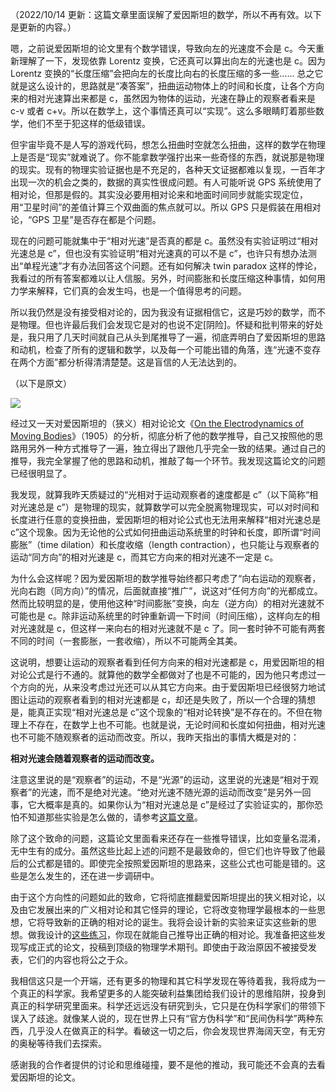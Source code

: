 （2022/10/14 更新：这篇文章里面误解了爱因斯坦的数学，所以不再有效。以下是更新的内容。）

嗯，之前说爱因斯坦的论文里有个数学错误，导致向左的光速度不会是 c。今天重新理解了一下，发现依靠 Lorentz 变换，它还真可以算出向左的光速也是 c。因为 Lorentz 变换的“长度压缩”会把向左的长度比向右的长度压缩的多一些…… 总之它就是这么设计的，思路就是“凑答案”，扭曲运动物体上的时间和长度，让各个方向来的相对光速算出来都是 c，虽然因为物体的运动，光速在静止的观察者看来是 c-v 或者 c+v。所以在数学上，这个事情还真可以“实现”。这么多眼睛盯着那些数学，他们不至于犯这样的低级错误。

但宇宙毕竟不是人写的游戏代码，想怎么扭曲时空就怎么扭曲，这样的数学在物理上是否是“现实”就难说了。你不能拿数学强拧出来一些奇怪的东西，就说那是物理的现实。现有的物理实验证据也是不充足的，各种天文证据都难以复现，一百年才出现一次的机会之类的，数据的真实性很成问题。有人可能听说 GPS 系统使用了相对论，但那是假的。其实没必要用相对论来和地面时间同步就能实现定位，用“卫星时间”的差值计算三个双曲面的焦点就可以。所以 GPS 只是假装在用相对论，“GPS 卫星”是否存在都是个问题。

现在的问题可能就集中于“相对光速”是否真的都是 c。虽然没有实验证明过“相对光速总是 c”，但也没有实验证明“相对光速真的可以不是 c”，也许只有想办法测出“单程光速”才有办法回答这个问题。还有如何解决 twin paradox 这样的悖论，我看过的所有答案都难以让人信服。另外，时间膨胀和长度压缩这种事情，如何用力学来解释，它们真的会发生吗，也是一个值得思考的问题。

所以我仍然是没有接受相对论的，因为我没有证据相信它，这是巧妙的数学，而不是物理。但也许最后我们会发现它是对的也说不定[阴险]。怀疑和批判带来的好处是，我只用了几天时间就自己从头到尾推导了一遍，彻底弄明白了爱因斯坦的思路和动机，检查了所有的逻辑和数学，以及每一个可能出错的角落，连“光速不变存在两个方面”都分析得清清楚楚。这是盲信的人无法达到的。

（以下是原文）


![](https://substackcdn.com/image/fetch/w_1456,c_limit,f_auto,q_auto:good,fl_progressive:steep/https%3A%2F%2Fbucketeer-e05bbc84-baa3-437e-9518-adb32be77984.s3.amazonaws.com%2Fpublic%2Fimages%2F401970a2-6766-421e-b5e8-969fd82d35ed_1288x966.jpeg)

<figcaption class="image-caption"></figcaption>

</figure>


<span>经过又一天对爱因斯坦的（狭义）相对论论文《</span>[On the Electrodynamics of Moving Bodies](https://www.physics.umd.edu/courses/Phys606/spring_2011/einstein_electrodynamics_of_moving_bodies.pdf)<span>》（1905）的分析，彻底分析了他的数学推导，自己又按照他的思路用另外一种方式推导了一遍，独立得出了跟他几乎完全一致的结果。通过自己的推导，我完全掌握了他的思路和动机，推敲了每一个环节。我发现这篇论文的问题已经很明显了。</span>

我发现，就算我昨天质疑过的“光相对于运动观察者的速度都是 c”（以下简称“相对光速总是 c”）是物理的现实，就算数学可以完全脱离物理现实，可以对时间和长度进行任意的变换扭曲，爱因斯坦的相对论公式也无法用来解释“相对光速总是 c”这个现象。因为无论他的公式如何扭曲运动系统里的时钟和长度，即所谓“时间膨胀”（time dilation）和长度收缩（length contraction），也只能让与观察者的运动“同方向”的相对光速是 c，而其它方向来的相对光速不一定是 c。

为什么会这样呢？因为爱因斯坦的数学推导始终都只考虑了“向右运动的观察者，光向右跑（同方向）”的情况，后面就直接“推广”，说这对“任何方向”的光都成立。然而比较明显的是，使用他这种“时间膨胀”变换，向左（逆方向）的相对光速就不可能也是 c。除非运动系统里的时钟重新调一下时间（时间压缩），这样向左的相对光速就是 c，但这样一来向右的相对光速就不是 c 了。同一套时钟不可能有两套不同的时间（一套膨胀，一套收缩），所以不可能两全其美。

这说明，想要让运动的观察者看到任何方向来的相对光速都是 c，用爱因斯坦的相对论公式是行不通的。就算他的数学全都做对了也是不可能的，因为他只考虑过一个方向的光，从来没考虑过光还可以从其它方向来。由于爱因斯坦已经很努力地试图让运动的观察者看到的相对光速都是 c，却还是失败了，所以一个合理的猜想是，能真正实现“相对光速总是 c”这个现象的“相对论转换”是不存在的。不但在物理上不存在，在数学上也不可能。也就是说，无论时间和长度如何扭曲，相对光速也不可能不随观察者的运动而改变。所以，我昨天指出的事情大概是对的：

**相对光速会随着观察者的运动而改变。**

<span>注意这里说的是“观察者”的运动，不是“光源”的运动，这里说的光速是“相对于观察者”的光速，而不是绝对光速。“绝对光速不随光源的运动而改变”是另外一回事，它大概率是真的。如果你认为“相对光速总是 c”是经过了实验证实的，那你恐怕不知道那些实验是怎么做的，请参考</span>[这篇文章](https://yinwang0.substack.com/p/9db)<span>。</span>

除了这个致命的问题，这篇论文里面看来还存在一些推导错误，比如变量名混淆，无中生有的成分。虽然这些比起上述的问题不是最致命的，但它们也许导致了他最后的公式都是错的。即使完全按照爱因斯坦的思路来，这些公式也可能是错的。这些是怎么发生的，还在进一步调研中。

<span>由于这个方向性的问题如此的致命，它将彻底推翻爱因斯坦提出的狭义相对论，以及由它发展出来的广义相对论和其它怪异的理论，它将改变物理学最根本的一些思想，它将导致新的正确的相对论的诞生。我将会设计新的实验来证实这些新的思想。做我设计的</span>[这些练习](http://www.yinwang.org/blog-cn/2022/10/09/relativity)<span>，你现在就能自己推导出正确的相对论。我准备把这些发现写成正式的论文，投稿到顶级的物理学术期刊。即使由于政治原因不被接受发表，它们的内容也将公之于众。</span>

我相信这只是一个开端，还有更多的物理和其它科学发现在等待着我，我将成为一个真正的科学家。我希望更多的人能突破利益集团给我们设计的思维陷阱，投身到真正的科学研究里面来。科学还远远没有研究到头，它只是在伪科学家们的带领下误入了歧途。就像某人说的，现在世界上只有“官方伪科学”和“民间伪科学”两种东西，几乎没人在做真正的科学。看破这一切之后，你会发现世界海阔天空，有无穷的奥秘等待我们去探索。

感谢我的合作者提供的讨论和思维碰撞，要不是他的推动，我可能还不会真的去看爱因斯坦的论文。
